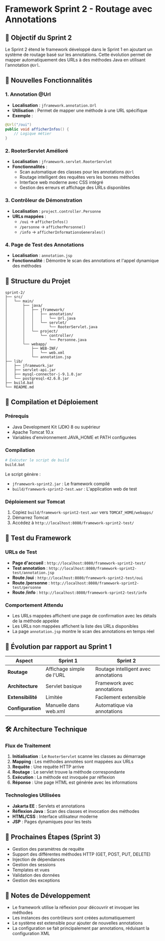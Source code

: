 # Framework Sprint 2 - Routage avec Annotations

## 🎯 Objectif du Sprint 2

Le Sprint 2 étend le framework développé dans le Sprint 1 en ajoutant un système de routage basé sur les annotations. Cette évolution permet de mapper automatiquement des URLs à des méthodes Java en utilisant l'annotation `@Url`.

## 🚀 Nouvelles Fonctionnalités

### 1. Annotation @Url
- **Localisation** : `jframework.annotation.Url`
- **Utilisation** : Permet de mapper une méthode à une URL spécifique
- **Exemple** :
```java
@Url("/oui")
public void afficherInfos() {
    // Logique métier
}
```

### 2. RooterServlet Amélioré
- **Localisation** : `jframework.servlet.RooterServlet`
- **Fonctionnalités** :
  - Scan automatique des classes pour les annotations `@Url`
  - Routage intelligent des requêtes vers les bonnes méthodes
  - Interface web moderne avec CSS intégré
  - Gestion des erreurs et affichage des URLs disponibles

### 3. Contrôleur de Démonstration
- **Localisation** : `project.controller.Personne`
- **URLs mappées** :
  - `/oui` → `afficherInfos()`
  - `/personne` → `afficherPersonne()`
  - `/info` → `afficherInformationsGenerales()`

### 4. Page de Test des Annotations
- **Localisation** : `annotation.jsp`
- **Fonctionnalité** : Démontre le scan des annotations et l'appel dynamique des méthodes

## 📁 Structure du Projet

```
sprint-2/
├── src/
│   └── main/
│       ├── java/
│       │   ├── jframework/
│       │   │   ├── annotation/
│       │   │   │   └── Url.java
│       │   │   └── servlet/
│       │   │       └── RooterServlet.java
│       │   └── project/
│       │       └── controller/
│       │           └── Personne.java
│       └── webapp/
│           ├── WEB-INF/
│           │   └── web.xml
│           └── annotation.jsp
├── lib/
│   ├── jframework.jar
│   ├── servlet-api.jar
│   ├── mysql-connector-j-9.1.0.jar
│   └── postgresql-42.6.0.jar
├── build.bat
└── README.md
```

## 🔧 Compilation et Déploiement

### Prérequis
- Java Development Kit (JDK) 8 ou supérieur
- Apache Tomcat 10.x
- Variables d'environnement JAVA_HOME et PATH configurées

### Compilation
```bash
# Exécuter le script de build
build.bat
```

Le script génère :
- `jframework-sprint2.jar` : Le framework compilé
- `build/framework-sprint2-test.war` : L'application web de test

### Déploiement sur Tomcat
1. Copiez `build/framework-sprint2-test.war` vers `TOMCAT_HOME/webapps/`
2. Démarrez Tomcat
3. Accédez à `http://localhost:8080/framework-sprint2-test/`

## 🧪 Test du Framework

### URLs de Test
- **Page d'accueil** : `http://localhost:8080/framework-sprint2-test/`
- **Test annotation** : `http://localhost:8080/framework-sprint2-test/annotation.jsp`
- **Route /oui** : `http://localhost:8080/framework-sprint2-test/oui`
- **Route /personne** : `http://localhost:8080/framework-sprint2-test/personne`
- **Route /info** : `http://localhost:8080/framework-sprint2-test/info`

### Comportement Attendu
- Les URLs mappées affichent une page de confirmation avec les détails de la méthode appelée
- Les URLs non mappées affichent la liste des URLs disponibles
- La page `annotation.jsp` montre le scan des annotations en temps réel

## 🔄 Évolution par rapport au Sprint 1

| Aspect | Sprint 1 | Sprint 2 |
|--------|----------|----------|
| **Routage** | Affichage simple de l'URL | Routage intelligent avec annotations |
| **Architecture** | Servlet basique | Framework avec annotations |
| **Extensibilité** | Limitée | Facilement extensible |
| **Configuration** | Manuelle dans web.xml | Automatique via annotations |

## 🛠️ Architecture Technique

### Flux de Traitement
1. **Initialisation** : Le `RooterServlet` scanne les classes au démarrage
2. **Mapping** : Les méthodes annotées sont mappées aux URLs
3. **Requête** : Une requête HTTP arrive
4. **Routage** : Le servlet trouve la méthode correspondante
5. **Exécution** : La méthode est invoquée par réflexion
6. **Réponse** : Une page HTML est générée avec les informations

### Technologies Utilisées
- **Jakarta EE** : Servlets et annotations
- **Réflexion Java** : Scan des classes et invocation des méthodes
- **HTML/CSS** : Interface utilisateur moderne
- **JSP** : Pages dynamiques pour les tests

## 🔮 Prochaines Étapes (Sprint 3)

- Gestion des paramètres de requête
- Support des différentes méthodes HTTP (GET, POST, PUT, DELETE)
- Injection de dépendances
- Gestion des sessions
- Templates et vues
- Validation des données
- Gestion des exceptions

## 📝 Notes de Développement

- Le framework utilise la réflexion pour découvrir et invoquer les méthodes
- Les instances des contrôleurs sont créées automatiquement
- Le système est extensible pour ajouter de nouvelles annotations
- La configuration se fait principalement par annotations, réduisant la configuration XML